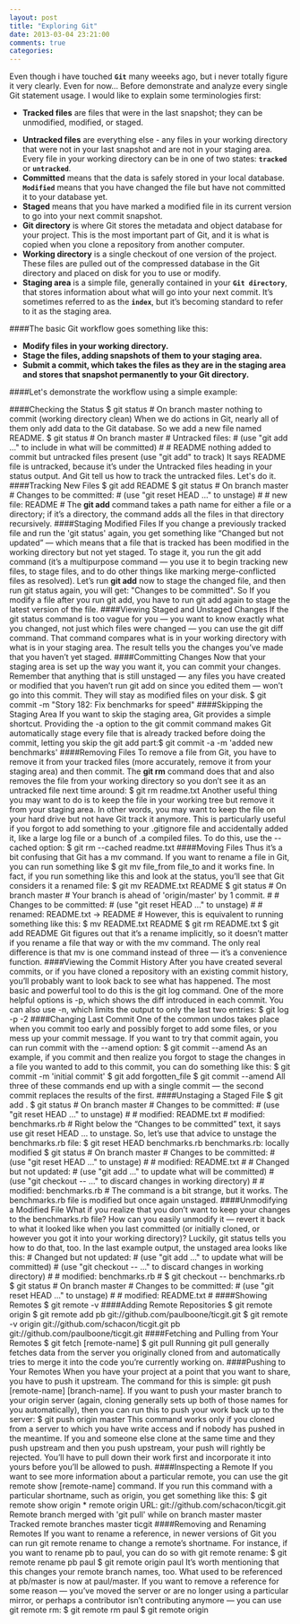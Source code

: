 ```yaml
---
layout: post
title: "Exploring Git"
date: 2013-03-04 23:21:00
comments: true
categories: 
---
```


Even though i have touched **`Git`** many weeeks ago, but i never totally figure it very clearly. Even for now...
Before demonstrate and analyze every single Git statement usage. I would like to explain some terminologies first:  
- **Tracked files** are files that were in the last snapshot; they can be unmodified, modified, or staged.
 <!-- more -->	 
- **Untracked files** are everything else - any files in your working directory that were not in your last
snapshot and are not in your staging area. Every file in your working directory can be in one of two states: **`tracked`** or **`untracked`**.
- **Committed** means that the data is safely stored in your local database. 
**`Modified`** means that you have changed the file but have not committed it to your database yet. 
- **Staged** means that you have marked a modified file in its current version to go into your next commit snapshot.
- **Git directory** is where Git stores the metadata and object database for your project. This is
	the most important part of Git, and it is what is copied when you clone a repository from another computer.
- **Working directory** is a single checkout of one version of the project. These files are pulled out of
	the compressed database in the Git directory and placed on disk for you to use or modify.
- **Staging area** is a simple file, generally contained in your **`Git directory`**, that stores information
	about what will go into your next commit. It’s sometimes referred to as the **`index`**, but it’s becoming
	standard to refer to it as the staging area.

####The basic Git workflow goes something like this:         

- **Modify files in your working directory.**
- **Stage the files, adding snapshots of them to your staging area.**
- **Submit a commit, which takes the files as they are in the staging area and stores that snapshot permanently to your Git directory.**

####Let's demonstrate the workflow using a simple example:

####Checking the Status
	$ git status
	# On branch master
	nothing to commit (working directory clean) 
	When we do actions in Git, nearly all of them only add data to the Git database. So we add a new file named README.
	$ git status
	# On branch master
	# Untracked files:
	# (use "git add <file>..." to include in what will be committed)
	#
	# README
	nothing added to commit but untracked files present (use "git add" to track)
	It says README file is untracked, because it’s under the Untracked files heading in your status output. And Git tell
	us how to track the untracked files. Let's do it.
####Tracking New Files
	$ git add README
	$ git status
	# On branch master
	# Changes to be committed:
	# (use "git reset HEAD <file>..." to unstage)
	#
	# new file: README
	#
	The **git add** command takes a path name for either a file or a directory; if it’s a directory, the command adds all
	the files in that directory recursively.
####Staging Modified Files
	If you change a previously tracked file and run the 'git status' again, you get something like “Changed but not updated”
	— which means that a file that is tracked has been modified in the working directory but not yet staged. To stage it,
	you run the git add command (it’s a multipurpose command — you use it to begin tracking new files, to stage files,
	and to do other things like marking merge-conflicted files as resolved). Let’s run **git add** now to stage the changed
	file, and then run git status again, you will get: "Changes to be committed". So If you modify a file after you run 
	git add, you have to run git add again to stage the latest version of the file.
####Viewing Staged and Unstaged Changes
	If the git status command is too vague for you — you want to know exactly what you changed,
	not just which files were changed — you can use the git diff command.
	That command compares what is in your working directory with what is in your staging area. The
	result tells you the changes you’ve made that you haven’t yet staged.
####Committing Changes
	Now that your staging area is set up the way you want it, you can commit your changes. Remember
	that anything that is still unstaged — any files you have created or modified that you haven’t run git
	add on since you edited them — won’t go into this commit. They will stay as modified files on your disk.
	$ git commit -m "Story 182: Fix benchmarks for speed"
####Skipping the Staging Area
	If you want to skip the staging area, Git provides a simple shortcut. Providing the -a option to the git commit
	command makes Git automatically stage every file that is already tracked before doing the commit, letting you skip
	the git add part:$ git commit -a -m 'added new benchmarks'
####Removing Files
	To remove a file from Git, you have to remove it from your tracked files (more accurately, remove it
	from your staging area) and then commit. The **git rm** command does that and also removes the file
	from your working directory so you don’t see it as an untracked file next time around:
	$ git rm readme.txt
	Another useful thing you may want to do is to keep the file in your working tree but remove it from
	your staging area. In other words, you may want to keep the file on your hard drive but not have Git
	track it anymore. This is particularly useful if you forgot to add something to your .gitignore file
	and accidentally added it, like a large log file or a bunch of .a compiled files. To do this, use the
	--cached option:
	$ git rm --cached readme.txt
####Moving Files
	Thus it’s a bit confusing that Git has a mv command. If you want to rename a file in Git, you can run
	something like
	$ git mv file_from file_to
	and it works fine. In fact, if you run something like this and look at the status, you’ll see that Git
	considers it a renamed file:
	$ git mv README.txt README
	$ git status
	# On branch master
	# Your branch is ahead of 'origin/master' by 1 commit.
	#
	# Changes to be committed:
	# (use "git reset HEAD <file>..." to unstage)
	#
	# renamed: README.txt -> README
	#
	However, this is equivalent to running something like this:
	$ mv README.txt README
	$ git rm README.txt
	$ git add README
	Git figures out that it’s a rename implicitly, so it doesn’t matter if you rename a file that way or
	with the mv command. The only real difference is that mv is one command instead of three — it’s a
	convenience function.
####Viewing the Commit History
	After you have created several commits, or if you have cloned a repository with an existing commit
	history, you’ll probably want to look back to see what has happened. The most basic and powerful
	tool to do this is the git log command.
	One of the more helpful options is -p, which shows the diff introduced in each commit. You can also
	use -n, which limits the output to only the last two entries:
	$ git log -p -2
####Changing Last Commit
	One of the common undos takes place when you commit too early and possibly forget to add some
	files, or you mess up your commit message. If you want to try that commit again, you can run commit
	with the --amend option:
	$ git commit --amend
	As an example, if you commit and then realize you forgot to stage the changes in a file you wanted to
	add to this commit, you can do something like this:
	$ git commit -m 'initial commit'
	$ git add forgotten_file
	$ git commit --amend
	All three of these commands end up with a single commit — the second commit replaces the results of the first.
####Unstaging a Staged File
	$ git add .
	$ git status
	# On branch master
	# Changes to be committed:
	# (use "git reset HEAD <file>..." to unstage)
	#
	# modified: README.txt
	# modified: benchmarks.rb
	#
	Right below the “Changes to be committed” text, it says use git reset HEAD <file>... to unstage.
	So, let’s use that advice to unstage the benchmarks.rb file:
	$ git reset HEAD benchmarks.rb
	benchmarks.rb: locally modified
	$ git status
	# On branch master
	# Changes to be committed:
	# (use "git reset HEAD <file>..." to unstage)
	#
	# modified: README.txt
	#
	# Changed but not updated:
	# (use "git add <file>..." to update what will be committed)
	# (use "git checkout -- <file>..." to discard changes in working directory)
	#
	# modified: benchmarks.rb
	#
	The command is a bit strange, but it works. The benchmarks.rb file is modified but once again unstaged.
####Unmodifying a Modified File
	What if you realize that you don’t want to keep your changes to the benchmarks.rb file? How can you
	easily unmodify it — revert it back to what it looked like when you last committed (or initially cloned,
	or however you got it into your working directory)? Luckily, git status tells you how to do that,
	too. In the last example output, the unstaged area looks like this:
	# Changed but not updated:
	# (use "git add <file>..." to update what will be committed)
	# (use "git checkout -- <file>..." to discard changes in working directory)
	#
	# modified: benchmarks.rb
	#
	$ git checkout -- benchmarks.rb
	$ git status
	# On branch master
	# Changes to be committed:
	# (use "git reset HEAD <file>..." to unstage)
	#
	# modified: README.txt
	#
####Showing Remotes
	$ git remote -v
####Adding Remote Repositories
	$ git remote
	origin
	$ git remote add pb git://github.com/paulboone/ticgit.git
	$ git remote -v
	origin git://github.com/schacon/ticgit.git
	pb git://github.com/paulboone/ticgit.git
####Fetching and Pulling from Your Remotes
	$ git fetch [remote-name]
	$ git pull
	Running git pull generally fetches data from the server you originally cloned from and automatically tries to
	merge it into the code you’re currently working on.
####Pushing to Your Remotes
	When you have your project at a point that you want to share, you have to push it upstream. The
	command for this is simple: git push [remote-name] [branch-name]. If you want to push your
	master branch to your origin server (again, cloning generally sets up both of those names for you
	automatically), then you can run this to push your work back up to the server:
	$ git push origin master
	This command works only if you cloned from a server to which you have write access and if nobody
	has pushed in the meantime. If you and someone else clone at the same time and they push upstream
	and then you push upstream, your push will rightly be rejected. You’ll have to pull down their work
	first and incorporate it into yours before you’ll be allowed to push.
####Inspecting a Remote
	If you want to see more information about a particular remote, you can use the git remote show
	[remote-name] command. If you run this command with a particular shortname, such as origin, you
	get something like this:
	$ git remote show origin
	* remote origin
	URL: git://github.com/schacon/ticgit.git
	Remote branch merged with 'git pull' while on branch master
	master
	Tracked remote branches
	master
	ticgit
####Removing and Renaming Remotes
	If you want to rename a reference, in newer versions of Git you can run git remote rename to
	change a remote’s shortname. For instance, if you want to rename pb to paul, you can do so with git
	remote rename:
	$ git remote rename pb paul
	$ git remote
	origin
	paul
	It’s worth mentioning that this changes your remote branch names, too. What used to be referenced at
	pb/master is now at paul/master.
	If you want to remove a reference for some reason — you’ve moved the server or are no longer using
	a particular mirror, or perhaps a contributor isn’t contributing anymore — you can use git remote
	rm:
	$ git remote rm paul
	$ git remote
	origin
